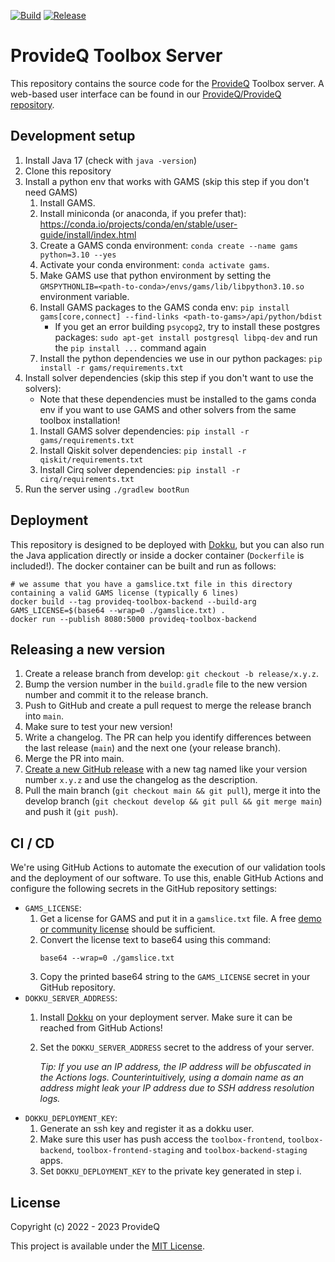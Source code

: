 [![Build](https://img.shields.io/github/actions/workflow/status/ProvideQ/toolbox-server/deploy-main.yml?style=for-the-badge)](https://github.com/ProvideQ/toolbox-server/actions/workflows/deploy-main.yml)
[![Release](https://img.shields.io/github/v/release/ProvideQ/toolbox-server?style=for-the-badge)](https://github.com/ProvideQ/toolbox-server/releases/)

# ProvideQ Toolbox Server
This repository contains the source code for the [ProvideQ](https://provideq.org) Toolbox server.
A web-based user interface can be found in our
[ProvideQ/ProvideQ repository](https://github.com/ProvideQ/ProvideQ).

## Development setup
1. Install Java 17 (check with `java -version`)
2. Clone this repository
3. Install a python env that works with GAMS (skip this step if you don't need GAMS)
   1. Install GAMS.
   2. Install miniconda (or anaconda, if you prefer that):
      https://conda.io/projects/conda/en/stable/user-guide/install/index.html
   3. Create a GAMS conda environment: `conda create --name gams python=3.10 --yes`
   4. Activate your conda environment: `conda activate gams`.
   5. Make GAMS use that python environment by setting the `GMSPYTHONLIB=<path-to-conda>/envs/gams/lib/libpython3.10.so`
      environment variable.
   6. Install GAMS packages to the GAMS conda env:
      `pip install gams[core,connect] --find-links <path-to-gams>/api/python/bdist`
      * If you get an error building `psycopg2`, try to install these postgres packages:
        `sudo apt-get install postgresql libpq-dev` and run the `pip install ...` command again
   7. Install the python dependencies we use in our python packages: `pip install -r gams/requirements.txt`
4. Install solver dependencies (skip this step if you don't want to use the solvers):
   * Note that these dependencies must be installed to the gams conda env if you want to use GAMS and other solvers from
     the same toolbox installation!
   1. Install GAMS solver dependencies: `pip install -r gams/requirements.txt`
   2. Install Qiskit solver dependencies: `pip install -r qiskit/requirements.txt`
   3. Install Cirq solver dependencies: `pip install -r cirq/requirements.txt`
5. Run the server using `./gradlew bootRun`

## Deployment
This repository is designed to be deployed with [Dokku](https://dokku.com/), but you can also run 
the Java application directly or inside a docker container (`Dockerfile` is included!).
The docker container can be built and run as follows:
```shell
# we assume that you have a gamslice.txt file in this directory containing a valid GAMS license (typically 6 lines)
docker build --tag provideq-toolbox-backend --build-arg GAMS_LICENSE=$(base64 --wrap=0 ./gamslice.txt) .
docker run --publish 8080:5000 provideq-toolbox-backend
```

## Releasing a new version
1. Create a release branch from develop: `git checkout -b release/x.y.z`.
2. Bump the version number in the `build.gradle` file to the new version number and commit it to the release branch.
3. Push to GitHub and create a pull request to merge the release branch into `main`.
4. Make sure to test your new version!
5. Write a changelog.
   The PR can help you identify differences between the last release (`main`) and the next one (your release branch).
6. Merge the PR into main.
7. [Create a new GitHub release](https://github.com/ProvideQ/toolbox-server/releases/new) with a new tag named like your
   version number `x.y.z` and use the changelog as the description.
8. Pull the main branch (`git checkout main && git pull`),
   merge it into the develop branch (`git checkout develop && git pull && git merge main`)
   and push it (`git push`).

## CI / CD
We're using GitHub Actions to automate the execution of our validation tools and the deployment of our software.
To use this, enable GitHub Actions and configure the following secrets in the GitHub repository settings:

* `GAMS_LICENSE`:
  1. Get a license for GAMS and put it in a `gamslice.txt` file.
     A free [demo or community license](https://www.gams.com/try_gams/) should be sufficient.
  2. Convert the license text to base64 using this command:
     ```shell
     base64 --wrap=0 ./gamslice.txt
     ```
  3. Copy the printed base64 string to the `GAMS_LICENSE` secret in your GitHub repository.
* `DOKKU_SERVER_ADDRESS`:
  1. Install [Dokku](https://dokku.com/) on your deployment server.
     Make sure it can be reached from GitHub Actions!
  2. Set the `DOKKU_SERVER_ADDRESS` secret to the address of your server.
     
     *Tip: If you use an IP address, the IP address will be obfuscated in the Actions logs.
     Counterintuitively, using a domain name as an address might leak your IP address due to SSH address resolution
     logs.*
* `DOKKU_DEPLOYMENT_KEY`:
  1. Generate an ssh key and register it as a dokku user.
  2. Make sure this user has push access the `toolbox-frontend`, `toolbox-backend`, `toolbox-frontend-staging` and
     `toolbox-backend-staging` apps.
  3. Set `DOKKU_DEPLOYMENT_KEY` to the private key generated in step i.

## License
Copyright (c) 2022 - 2023 ProvideQ

This project is available under the [MIT License](./LICENSE).